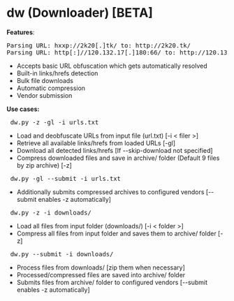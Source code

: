 # dw (Downloader) [BETA]

**Features**:

<pre>Parsing URL: hxxp://2k20[.]tk/ to: http://2k20.tk/
Parsing URL: http[:]//120.132.17[.]180:66/ to: http://120.132.17.180:66/</pre>

* Accepts basic URL obfuscation which gets automatically resolved
* Built-in links/hrefs detection
* Bulk file downloads 
* Automatic compression 
* Vendor submission

**Use cases:**

<pre> dw.py -z -gl -i urls.txt </pre>

* Load and deobfuscate URLs from input file (url.txt) [-i < filer >]
* Retrieve all available links/hrefs from loaded URLs [-gl]
* Download all detected links/hrefs [If --skip-download not specified]
* Compress downloaded files and save in archive/ folder (Default 9 files by zip archive) [-z]

<pre> dw.py -gl --submit -i urls.txt </pre>

* Additionally submits compressed archives to configured vendors [--submit enables -z automatically]

<pre> dw.py -z -i downloads/ </pre>

* Load all files from input folder (downloads/) [-i < folder >]
* Compress all files from input folder and saves them to archive/ folder [-z]

<pre> dw.py --submit -i downloads/ </pre>

* Process files from downloads/ [zip them when necessary]
* Processed/compressed files are saved into archive/ folder
* Submits files from archive/ folder to configured vendors [--submit enables -z automatically]
